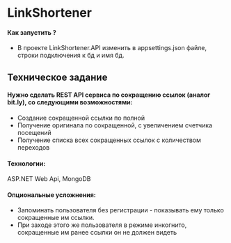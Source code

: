 # LinkShortener
#### Как запустить ?
- В проекте LinkShortener.API изменить в appsettings.json файле, строки подключения к бд и имя бд.

## Техническое задание
#### Нужно сделать REST API сервиса по сокращению ссылок (аналог bit.ly), со следующими возможностями:
- Cоздание сокращенной ссылки по полной
- Получение оригинала по сокращенной, с увеличением счетчика посещений 
- Получение списка всех сокращенных ссылок с количеством переходов

#### Технологии: 
ASP.NET Web Api, MongoDB
#### Опциональные усложнения:
- Запоминать пользователя без регистрации - показывать ему только сокращенные им ссылки.
- При заходе этого же пользователя в режиме инкогнито, сокращенные им ранее ссылки он не должен видеть
